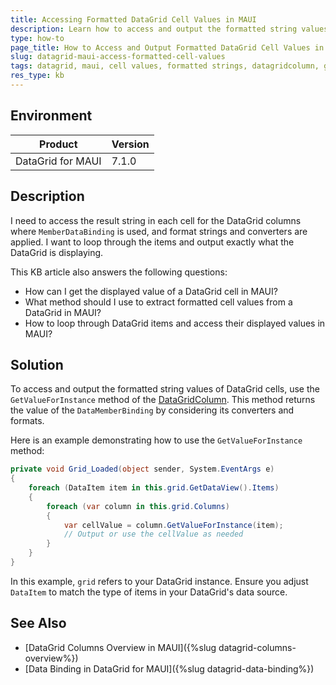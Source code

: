 ```yaml
---
title: Accessing Formatted DataGrid Cell Values in MAUI
description: Learn how to access and output the formatted string values of DataGrid cells in a MAUI application.
type: how-to
page_title: How to Access and Output Formatted DataGrid Cell Values in MAUI
slug: datagrid-maui-access-formatted-cell-values
tags: datagrid, maui, cell values, formatted strings, datagridcolumn, getvalueforinstance
res_type: kb
---
```


## Environment

| Product | Version |
| --- | --- |
| DataGrid for MAUI | 7.1.0 |

## Description

I need to access the result string in each cell for the DataGrid columns where `MemberDataBinding` is used, and format strings and converters are applied. I want to loop through the items and output exactly what the DataGrid is displaying.

This KB article also answers the following questions:
- How can I get the displayed value of a DataGrid cell in MAUI?
- What method should I use to extract formatted cell values from a DataGrid in MAUI?
- How to loop through DataGrid items and access their displayed values in MAUI?

## Solution

To access and output the formatted string values of DataGrid cells, use the `GetValueForInstance` method of the [DataGridColumn](https://docs.telerik.com/devtools/maui/controls/datagrid/columns/datagrid-columns-overview). This method returns the value of the `DataMemberBinding` by considering its converters and formats.

Here is an example demonstrating how to use the `GetValueForInstance` method:

```csharp
private void Grid_Loaded(object sender, System.EventArgs e)
{
    foreach (DataItem item in this.grid.GetDataView().Items)
    {
        foreach (var column in this.grid.Columns)
        {
            var cellValue = column.GetValueForInstance(item);
            // Output or use the cellValue as needed
        }
    }
}
```

In this example, `grid` refers to your DataGrid instance. Ensure you adjust `DataItem` to match the type of items in your DataGrid's data source.

## See Also

- [DataGrid Columns Overview in MAUI]({%slug datagrid-columns-overview%})
- [Data Binding in DataGrid for MAUI]({%slug datagrid-data-binding%})
